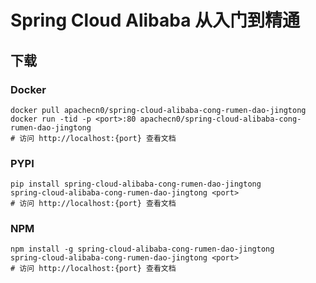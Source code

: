# Spring Cloud Alibaba 从入门到精通

## 下载

### Docker

```
docker pull apachecn0/spring-cloud-alibaba-cong-rumen-dao-jingtong
docker run -tid -p <port>:80 apachecn0/spring-cloud-alibaba-cong-rumen-dao-jingtong
# 访问 http://localhost:{port} 查看文档
```

### PYPI

```
pip install spring-cloud-alibaba-cong-rumen-dao-jingtong
spring-cloud-alibaba-cong-rumen-dao-jingtong <port>
# 访问 http://localhost:{port} 查看文档
```

### NPM

```
npm install -g spring-cloud-alibaba-cong-rumen-dao-jingtong
spring-cloud-alibaba-cong-rumen-dao-jingtong <port>
# 访问 http://localhost:{port} 查看文档
```